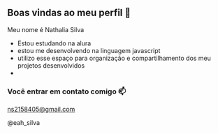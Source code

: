## Boas vindas ao meu perfil 🖤

Meu nome é Nathalia Silva

- Estou estudando na alura
- estou me desenvolvendo na linguagem javascript
- utilizo esse espaço para organização e compartilhamento dos meu projetos desenvolvidos 
- 
### Você entrar em contato comigo 📫

ns2158405@gmail.com

@eah_silva
